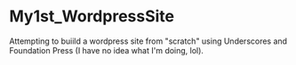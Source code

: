 # My1st_WordpressSite
Attempting to buiild a wordpress site from "scratch" using Underscores and Foundation Press (I have no idea what I'm doing, lol).
